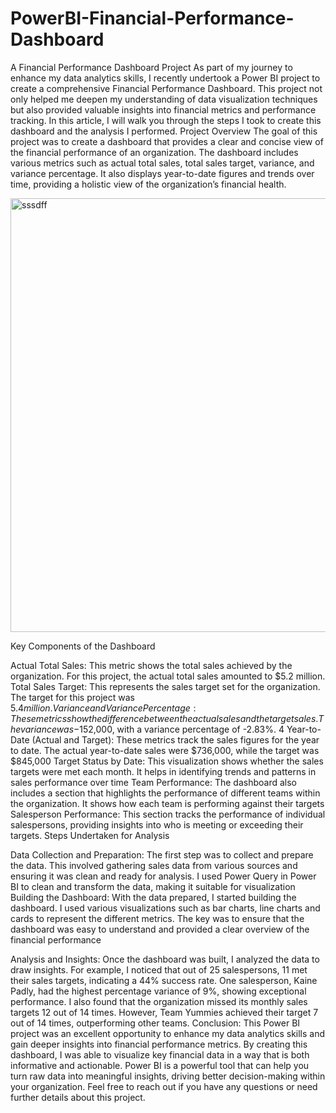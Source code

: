 # PowerBI-Financial-Performance-Dashboard

A Financial Performance Dashboard Project 
As part of my journey to enhance my data analytics skills, I recently undertook a Power BI project to create a comprehensive Financial Performance Dashboard. This project not only helped me deepen my understanding of data visualization techniques but also provided valuable insights into financial metrics and performance tracking. In this article, I will walk you through the steps I took to create this dashboard and the analysis I performed. 
Project Overview 
The goal of this project was to create a dashboard that provides a clear and concise view of the financial performance of an organization. The dashboard includes various metrics such as actual total sales, total sales target, variance, and variance percentage. It also displays year-to-date figures and trends over time, providing a holistic view of the organization’s financial health.


<img width="694" alt="sssdff" src="https://github.com/user-attachments/assets/728be5f2-2e68-4cf4-bcca-04dab2403c33">



Key Components of the Dashboard 



Actual Total Sales: This metric shows the total sales achieved by the organization. For this project, the actual total sales amounted to $5.2 million.
Total Sales Target: This represents the sales target set for the organization. The target for this project was $5.4 million.
Variance and Variance Percentage: These metrics show the difference between the actual sales and the target sales. The variance was -$152,000, with a variance percentage of -2.83%. 4
Year-to-Date (Actual and Target): These metrics track the sales figures for the year to date. The actual year-to-date sales were $736,000, while the target was $845,000
Target Status by Date: This visualization shows whether the sales targets were met each month. It helps in identifying trends and patterns in sales performance over time
Team Performance: The dashboard also includes a section that highlights the performance of different teams within the organization. It shows how each team is performing against their targets
Salesperson Performance: This section tracks the performance of individual salespersons, providing insights into who is meeting or exceeding their targets. 
Steps Undertaken for Analysis

Data Collection and Preparation: The first step was to collect and prepare the data. This involved gathering sales data from various sources and ensuring it was clean and ready for analysis. I used Power Query in Power BI to clean and transform the data, making it suitable for visualization
Building the Dashboard: With the data prepared, I started building the dashboard. I used various visualizations such as bar charts, line charts and cards to represent the different metrics. The key was to ensure that the dashboard was easy to understand and provided a clear overview of the financial performance

Analysis and Insights: Once the dashboard was built, I analyzed the data to draw insights. For example, I noticed that out of 25 salespersons, 11 met their sales targets, indicating a 44% success rate. One salesperson, Kaine Padly, had the highest percentage variance of 9%, showing exceptional performance. I also found that the organization missed its monthly sales targets 12 out of 14 times. However, Team Yummies achieved their target 7 out of 14 times, outperforming other teams. Conclusion: This Power BI project was an excellent opportunity to enhance my data analytics skills and gain deeper insights into financial performance metrics. By creating this dashboard, I was able to visualize key financial data in a way that is both informative and actionable. Power BI is a powerful tool that can help you turn raw data into meaningful insights, driving better decision-making within your organization. Feel free to reach out if you have any questions or need further details about this project.

